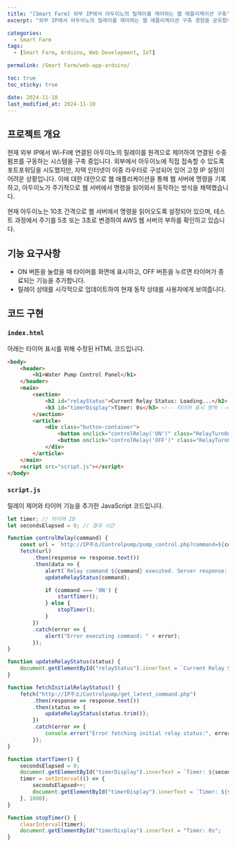 ```yaml
---
title: "[Smart Farm] 외부 IP에서 아두이노의 릴레이를 제어하는 웹 애플리케이션 구축"
excerpt: "외부 IP에서 아두이노의 릴레이를 제어하는 웹 애플리케이션 구축 경험을 공유합니다."

categories:
  - Smart Farm
tags:
  - [Smart Farm, Arduino, Web Development, IoT]

permalink: /Smart Farm/web-app-arduino/

toc: true
toc_sticky: true

date: 2024-11-10
last_modified_at: 2024-11-10
---
```


## 프로젝트 개요
현재 외부 IP에서 Wi-Fi에 연결된 아두이노의 릴레이를 원격으로 제어하여 연결된 수중 펌프를 구동하는 시스템을 구축 중입니다. 외부에서 아두이노에 직접 접속할 수 있도록 포트포워딩을 시도했지만, 자택 인터넷이 이중 라우터로 구성되어 있어 고정 IP 설정이 어려운 상황입니다. 이에 대한 대안으로 웹 애플리케이션을 통해 웹 서버에 명령을 기록하고, 아두이노가 주기적으로 웹 서버에서 명령을 읽어와서 동작하는 방식을 채택했습니다.

현재 아두이노는 10초 간격으로 웹 서버에서 명령을 읽어오도록 설정되어 있으며, 테스트 과정에서 주기를 5초 또는 3초로 변경하여 AWS 웹 서버의 부하를 확인하고 있습니다.

## 기능 요구사항
- ON 버튼을 눌렀을 때 타이머를 화면에 표시하고, OFF 버튼을 누르면 타이머가 종료되는 기능을 추가합니다.
- 릴레이 상태를 시각적으로 업데이트하여 현재 동작 상태를 사용자에게 보여줍니다.

## 코드 구현

### `index.html`
아래는 타이머 표시를 위해 수정된 HTML 코드입니다.

```html
<body>
    <header>
        <h1>Water Pump Control Panel</h1>
    </header>
    <main>
        <section>
            <h2 id="relayStatus">Current Relay Status: Loading...</h2>
            <h3 id="timerDisplay">Timer: 0s</h3> <!-- 타이머 표시 영역 -->
        </section>
        <article>
            <div class="button-container">
                <button onclick="controlRelay('ON')" class="RelayTurnOnOff">Turn ON Relay</button>
                <button onclick="controlRelay('OFF')" class="RelayTurnOnOff">Turn OFF Relay</button>
            </div>
        </article>
    </main>
    <script src="script.js"></script>
</body>
```

### `script.js`
릴레이 제어와 타이머 기능을 추가한 JavaScript 코드입니다.

```javascript
let timer; // 타이머 ID
let secondsElapsed = 0; // 경과 시간

function controlRelay(command) {
    const url = `http://IP주소/Controlpump/pump_control.php?command=${command}`;
    fetch(url)
        .then(response => response.text())
        .then(data => {
            alert(`Relay command ${command} executed. Server response: ${data}`);
            updateRelayStatus(command);

            if (command === 'ON') {
                startTimer();
            } else {
                stopTimer();
            }
        })
        .catch(error => {
            alert("Error executing command: " + error);
        });
}

function updateRelayStatus(status) {
    document.getElementById("relayStatus").innerText = `Current Relay Status: ${status}`;
}

function fetchInitialRelayStatus() {
    fetch("http://IP주소/Controlpump/get_latest_command.php")
        .then(response => response.text())
        .then(status => {
            updateRelayStatus(status.trim());
        })
        .catch(error => {
            console.error("Error fetching initial relay status:", error);
        });
}

function startTimer() {
    secondsElapsed = 0;
    document.getElementById("timerDisplay").innerText = `Timer: ${secondsElapsed}s`;
    timer = setInterval(() => {
        secondsElapsed++;
        document.getElementById("timerDisplay").innerText = `Timer: ${secondsElapsed}s`;
    }, 1000);
}

function stopTimer() {
    clearInterval(timer);
    document.getElementById("timerDisplay").innerText = "Timer: 0s";
}
```